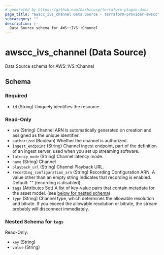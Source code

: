 ```yaml
---
# generated by https://github.com/hashicorp/terraform-plugin-docs
page_title: "awscc_ivs_channel Data Source - terraform-provider-awscc"
subcategory: ""
description: |-
  Data Source schema for AWS::IVS::Channel
---
```


# awscc_ivs_channel (Data Source)

Data Source schema for AWS::IVS::Channel



<!-- schema generated by tfplugindocs -->
## Schema

### Required

- `id` (String) Uniquely identifies the resource.

### Read-Only

- `arn` (String) Channel ARN is automatically generated on creation and assigned as the unique identifier.
- `authorized` (Boolean) Whether the channel is authorized.
- `ingest_endpoint` (String) Channel ingest endpoint, part of the definition of an ingest server, used when you set up streaming software.
- `latency_mode` (String) Channel latency mode.
- `name` (String) Channel
- `playback_url` (String) Channel Playback URL.
- `recording_configuration_arn` (String) Recording Configuration ARN. A value other than an empty string indicates that recording is enabled. Default: "" (recording is disabled).
- `tags` (Attributes Set) A list of key-value pairs that contain metadata for the asset model. (see [below for nested schema](#nestedatt--tags))
- `type` (String) Channel type, which determines the allowable resolution and bitrate. If you exceed the allowable resolution or bitrate, the stream probably will disconnect immediately.

<a id="nestedatt--tags"></a>
### Nested Schema for `tags`

Read-Only:

- `key` (String)
- `value` (String)


